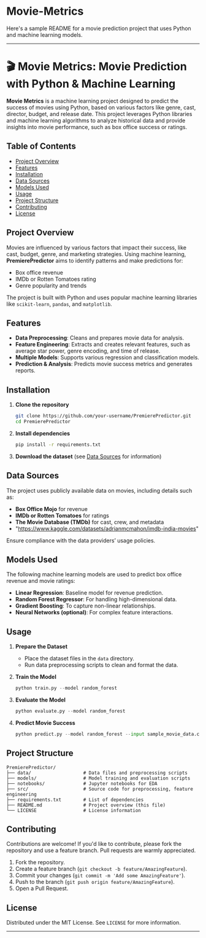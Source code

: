 # Movie-Metrics
Here's a sample README for a movie prediction project that uses Python and machine learning models.

---

# 🎬 Movie Metrics: Movie Prediction with Python & Machine Learning

**Movie Metrics** is a machine learning project designed to predict the success of movies using Python, based on various factors like genre, cast, director, budget, and release date. This project leverages Python libraries and machine learning algorithms to analyze historical data and provide insights into movie performance, such as box office success or ratings.

## Table of Contents
- [Project Overview](#project-overview)
- [Features](#features)
- [Installation](#installation)
- [Data Sources](#data-sources)
- [Models Used](#models-used)
- [Usage](#usage)
- [Project Structure](#project-structure)
- [Contributing](#contributing)
- [License](#license)

## Project Overview
Movies are influenced by various factors that impact their success, like cast, budget, genre, and marketing strategies. Using machine learning, **PremierePredictor** aims to identify patterns and make predictions for:
- Box office revenue
- IMDb or Rotten Tomatoes rating
- Genre popularity and trends

The project is built with Python and uses popular machine learning libraries like `scikit-learn`, `pandas`, and `matplotlib`.

## Features
- **Data Preprocessing**: Cleans and prepares movie data for analysis.
- **Feature Engineering**: Extracts and creates relevant features, such as average star power, genre encoding, and time of release.
- **Multiple Models**: Supports various regression and classification models.
- **Prediction & Analysis**: Predicts movie success metrics and generates reports.

## Installation
1. **Clone the repository**
    ```bash
    git clone https://github.com/your-username/PremierePredictor.git
    cd PremierePredictor
    ```

2. **Install dependencies**
    ```bash
    pip install -r requirements.txt
    ```

3. **Download the dataset** (see [Data Sources](#data-sources) for information)

## Data Sources
The project uses publicly available data on movies, including details such as:
- **Box Office Mojo** for revenue
- **IMDb or Rotten Tomatoes** for ratings
- **The Movie Database (TMDb)** for cast, crew, and metadata
- "https://www.kaggle.com/datasets/adrianmcmahon/imdb-india-movies"

Ensure compliance with the data providers’ usage policies.

## Models Used
The following machine learning models are used to predict box office revenue and movie ratings:
- **Linear Regression**: Baseline model for revenue prediction.
- **Random Forest Regressor**: For handling high-dimensional data.
- **Gradient Boosting**: To capture non-linear relationships.
- **Neural Networks (optional)**: For complex feature interactions.

## Usage
1. **Prepare the Dataset**
   - Place the dataset files in the `data` directory.
   - Run data preprocessing scripts to clean and format the data.

2. **Train the Model**
    ```python
    python train.py --model random_forest
    ```

3. **Evaluate the Model**
    ```python
    python evaluate.py --model random_forest
    ```

4. **Predict Movie Success**
    ```python
    python predict.py --model random_forest --input sample_movie_data.csv
    ```

## Project Structure
```plaintext
PremierePredictor/
├── data/                   # Data files and preprocessing scripts
├── models/                 # Model training and evaluation scripts
├── notebooks/              # Jupyter notebooks for EDA
├── src/                    # Source code for preprocessing, feature engineering
├── requirements.txt        # List of dependencies
├── README.md               # Project overview (this file)
└── LICENSE                 # License information
```

## Contributing
Contributions are welcome! If you'd like to contribute, please fork the repository and use a feature branch. Pull requests are warmly appreciated.

1. Fork the repository.
2. Create a feature branch (`git checkout -b feature/AmazingFeature`).
3. Commit your changes (`git commit -m 'Add some AmazingFeature'`).
4. Push to the branch (`git push origin feature/AmazingFeature`).
5. Open a Pull Request.

## License
Distributed under the MIT License. See `LICENSE` for more information.

---
